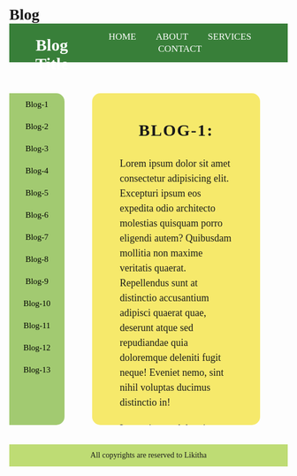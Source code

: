 # Blog

<!DOCTYPE html>
<html lang="en">
<head>
  <meta charset="UTF-8">
  <meta name="viewport" content="width=device-width, initial-scale=1.0">
  <title>Document</title>
  <link href='https://fonts.googleapis.com/css?family=Rubik' rel='stylesheet'>
  <style>
    @media only screen and (max-width: 600px) {
      #d1{
      height:auto;
      width:300px;
      flex-shrink:0;
      flex-basis:100px;
      overflow-y: auto;
      scrollbar-width: none;
      background-color: #A2CA71;
      border-top-right-radius: 15px;
      border-bottom-right-radius: 15px;
    }
    #d2{
      flex-grow:1;
      height:auto;
      margin:0px 10px 0px 10px;
      flex-shrink:0;
      flex-basis:200px;
      overflow-y:scroll;
      scrollbar-width: none;
      background-color: #F6E96B;
      border-radius:15px;
    }
    #d2 article{
      margin-bottom:20px;
      font-size:10px;
      line-height:27px;
    }
    #d2 h1{
      font-size:20px;
      text-align: center;
      margin:30px;
      letter-spacing:1px;
    }
    #i button{
      width:80%;
      height:20px;
      margin-left:10%;
      margin-right:10%;
      margin-bottom:5%;
      margin-top:5%;
      background-color: inherit;
      border:none;
      font-size:10px;
    }
    #d2 div{
      margin:10px;
    }
    #n{
      display:flex;
      align-items:center;
      justify-content: space-between;
      background-color: #387F39;
      height:40px;
    }
    #t{
      margin-left:10px;
      color:white;
      font-size:20px;
    }
    #b{
      margin-right:10px;
      background-color: inherit;
      color:white;
      border:none;
      font-size:10px;
    }
    }
    *{
      margin:0px;
      font-family:'rubik';
    }
    nav{
      display:flex;
      align-items:center;
      justify-content: space-between;
      background-color: #387F39;
      height:70px;
    }
    nav h1{
      margin-left:20px;
      color:white;
      font-size:30px;
    }
    nav button{
      margin-right:20px;
      background-color: inherit;
      color:white;
      border:none;
      font-size:17px;
    }
    nav button:hover{
      border-bottom:3px solid white;
      border-image: linear-gradient(to right, #2fbfcc 0%, #d5be3a 100%) 1;
    }
    .main{
      display:flex;
      height:600px;
      width:auto;
      margin-top:35px;
    }
    footer{
      display:flex;
      align-items: center;
      justify-content: center;
      margin-top:35px;
      height:40px;
      background-color: #BEDC74;
    }
    .sidebar{
      height:auto;
      width:300px;
      flex-shrink:0;
      flex-basis:100px;
      overflow-y: auto;
      scrollbar-width: none;
      background-color: #A2CA71;
      border-top-right-radius: 15px;
      border-bottom-right-radius: 15px;
    }
    .content{
      flex-grow:1;
      height:auto;
      margin:0px 50px 0px 50px;
      flex-shrink:0;
      flex-basis:200px;
      overflow-y:scroll;
      scrollbar-width: none;
      background-color: #F6E96B;
      border-radius:15px;
    }
    .item button{
      width:80%;
      height:30px;
      margin-left:10%;
      margin-right:10%;
      margin-bottom:5%;
      margin-top:5%;
      background-color: inherit;
      border:none;
      font-size:15px;
    }
    .item button:hover{
      border-bottom:3px solid black;
    }
    .content article{
      margin-bottom:20px;
      font-size:18px;
      line-height:27px;
    }
    .content h1{
      font-size:30px;
      text-align: center;
      margin:30px;
      letter-spacing:2px;
    }
    .content::-webkit-scrollbar-track{
      size:5px;
    }
    .content div{
      margin:50px;
    }
  </style>
</head>
<body>
  <header>
    <nav class="n">
      <h1 id="t">Blog Title</h1>
      <div>
        <button id="b">HOME</button>
        <button id="b">ABOUT</button>
        <button id="b">SERVICES</button>
        <button id="b">CONTACT</button>
      </div>
    </nav>
  </header>
  <section class="main">
    <div id="d1" class="sidebar">
      <div id="i" class="item"><button id="b1" onclick="checkb1()">Blog-1</button></div>
      <div id="i" class="item"><button id="b2" onclick="checkb2()" >Blog-2</button></div>
      <div id="i" class="item"><button id="b3" onclick="checkb3()" >Blog-3</button></div>
      <div id="i" class="item"><button id="b4" onclick="checkb4()" >Blog-4</button></div>
      <div id="i" class="item"><button id="b5" onclick="checkb5()" >Blog-5</button></div>
      <div id="i" class="item"><button id="b6" onclick="checkb6()" >Blog-6</button></div>
      <div id="i" class="item"><button id="b7" onclick="checkb7()" >Blog-7</button></div>
      <div id="i" class="item"><button id="b8" onclick="checkb8()" >Blog-8</button></div>
      <div id="i" class="item"><button id="b9" onclick="checkb9()" >Blog-9</button></div>
      <div id="i" class="item"><button id="b10" onclick="checkb10()" >Blog-10</button></div>
      <div id="i" class="item"><button id="b11" onclick="checkb11()" >Blog-11</button></div>
      <div id="i" class="item"><button id="b12" onclick="checkb12()" >Blog-12</button></div>
      <div id="i" class="item"><button id="b13" onclick="checkb13()" >Blog-13</button></div>
    </div>
    <div id="d2" class="content">
      <div>
      <h1 id="demo">BLOG-1:</h1>
      <article>Lorem ipsum dolor sit amet consectetur adipisicing elit. Excepturi ipsum eos expedita odio architecto molestias quisquam porro eligendi autem? Quibusdam mollitia non maxime veritatis quaerat. Repellendus sunt at distinctio accusantium adipisci quaerat quae, deserunt atque sed repudiandae quia doloremque deleniti fugit neque! Eveniet nemo, sint nihil voluptas ducimus distinctio in!</article>
      <article>Lorem ipsum dolor sit amet consectetur, adipisicing elit. Dolorum et quisquam, vero doloribus fugit, earum laborum ullam qui cumque repellendus facilis temporibus. Delectus laudantium reprehenderit sapiente quasi tenetur praesentium maxime, voluptates reiciendis, cum sint tempora? Placeat ab incidunt quidem, consequuntur dolore dolorem voluptatibus inventore possimus ducimus pariatur, laudantium dolor omnis officiis commodi minus enim! Facere voluptatem eius, exercitationem ratione eligendi, minima, explicabo dicta hic ut iure sequi? Aliquam doloremque tenetur hic cupiditate natus fugiat excepturi pariatur dolores facilis earum accusamus, molestiae aspernatur, rerum quidem? Aliquid iste recusandae reprehenderit vel cupiditate ab ipsum, fugiat quae libero pariatur corporis nemo aut eum?</article>
      <article>Lorem ipsum dolor sit amet consectetur adipisicing elit. Excepturi ipsum eos expedita odio architecto molestias quisquam porro eligendi autem? Quibusdam mollitia non maxime veritatis quaerat. Repellendus sunt at distinctio accusantium adipisci quaerat quae, deserunt atque sed repudiandae quia doloremque deleniti fugit neque! Eveniet nemo, sint nihil voluptas ducimus distinctio in!</article>
      <article>Lorem ipsum dolor, sit amet consectetur adipisicing elit. Quibusdam omnis recusandae consequatur iusto! Id, delectus eius! Fugit, sequi? Cupiditate voluptatum cumque dolorem quod perspiciatis consequuntur doloribus suscipit ipsa, magnam eos molestias explicabo, veritatis doloremque! Impedit, perspiciatis quisquam. Voluptate quasi commodi cum sunt. Illum alias rem necessitatibus nesciunt in dolorum nam nisi blanditiis, aut, sed eum quo eveniet repellat? Inventore labore odit praesentium! Esse, nesciunt quas! A architecto, fugiat facilis saepe eaque fugit, natus accusamus adipisci quasi rem excepturi, amet labore quod expedita officiis ab! Repudiandae voluptas molestias vel molestiae, eos sint rerum nulla cum, qui velit eveniet incidunt aliquam quas!</article>
      <article>Lorem ipsum dolor sit amet consectetur adipisicing elit. Excepturi ipsum eos expedita odio architecto molestias quisquam porro eligendi autem? Quibusdam mollitia non maxime veritatis quaerat. Repellendus sunt at distinctio accusantium adipisci quaerat quae, deserunt atque sed repudiandae quia doloremque deleniti fugit neque! Eveniet nemo, sint nihil voluptas ducimus distinctio in!</article>
      <article>Lorem ipsum dolor sit amet consectetur adipisicing elit. Necessitatibus numquam saepe sit nobis nulla odio! Ut ab magnam animi rerum. Placeat nostrum praesentium veniam velit consequatur. Esse laudantium nulla quibusdam, vel ullam architecto ad eum tempora, optio facilis voluptatem, excepturi dolor quisquam incidunt voluptate perferendis quaerat eveniet. Molestias nisi cumque rem corrupti obcaecati reiciendis illo unde labore est quae? Cupiditate, ad accusantium amet quaerat molestiae iusto similique dicta laborum dolore error. Laborum accusantium expedita nulla ipsum, adipisci perspiciatis ullam cum dignissimos incidunt sapiente nihil consequatur sint illo deserunt voluptas error. Vitae placeat porro aliquam dolore accusantium corporis molestiae delectus excepturi.</article>
      <article>Lorem ipsum dolor sit amet consectetur adipisicing elit. Excepturi ipsum eos expedita odio architecto molestias quisquam porro eligendi autem? Quibusdam mollitia non maxime veritatis quaerat. Repellendus sunt at distinctio accusantium adipisci quaerat quae, deserunt atque sed repudiandae quia doloremque deleniti fugit neque! Eveniet nemo, sint nihil voluptas ducimus distinctio in!</article>
    </div>
    </div>
  </section>
  <footer>
    <p>All copyrights are reserved to Likitha</p>
  </footer>
  <script>
    function checkb1(){
      document.getElementById('demo').innerHTML='BLOG-1:';
    }
    function checkb2(){
      document.getElementById('demo').innerHTML='BLOG-2:';
    }
    function checkb3(){
      document.getElementById('demo').innerHTML='BLOG-3:';
    }
    function checkb4(){
      document.getElementById('demo').innerHTML='BLOG-4:';
    }
    function checkb5(){
      document.getElementById('demo').innerHTML='BLOG-5:';
    }
    function checkb6(){
      document.getElementById('demo').innerHTML='BLOG-6:';
    }
    function checkb7(){
      document.getElementById('demo').innerHTML='BLOG-7:';
    }
    function checkb8(){
      document.getElementById('demo').innerHTML='BLOG-8:';
    }
    function checkb9(){
      document.getElementById('demo').innerHTML='BLOG-9:';
    }
    function checkb10(){
      document.getElementById('demo').innerHTML='BLOG-10:';
    }
    function checkb11(){
      document.getElementById('demo').innerHTML='BLOG-11:';
    }
    function checkb12(){
      document.getElementById('demo').innerHTML='BLOG-12:';
    }
    function checkb13(){
      document.getElementById('demo').innerHTML='BLOG-13:';
    }
  </script>
</body>
</html>
